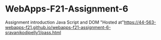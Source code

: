 # WebApps-F21-Assignment-6
Assignment introduction Java Script and DOM
"Hosted at"https://44-563-webapps-f21.github.io/webapps-f21-assignment-6-sravanikodipelly1/pass.html
